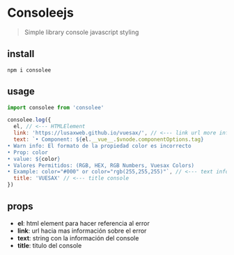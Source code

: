 # Consoleejs

> Simple library console javascript styling

## install 

```
npm i consolee
```

## usage

```js
import consolee from 'consolee'

consolee.log({
  el, // <--- HTMLElement
  link: 'https://lusaxweb.github.io/vuesax/', // <--- link url more info
  text: `• Component: ${el.__vue__.$vnode.componentOptions.tag}
• Warn info: El formato de la propiedad color es incorrecto
• Prop: color
• value: ${color}
• Valores Permitidos: (RGB, HEX, RGB Numbers, Vuesax Colors)
• Example: color="#000" or color="rgb(255,255,255)"`, // <--- text info console
  title: 'VUESAX' // <--- title console
})
```

## props

- **el**: html element para hacer referencia al error
- **link**: url hacia mas información sobre el error
- **text**: string con la información del console
- **title**: titulo del console
